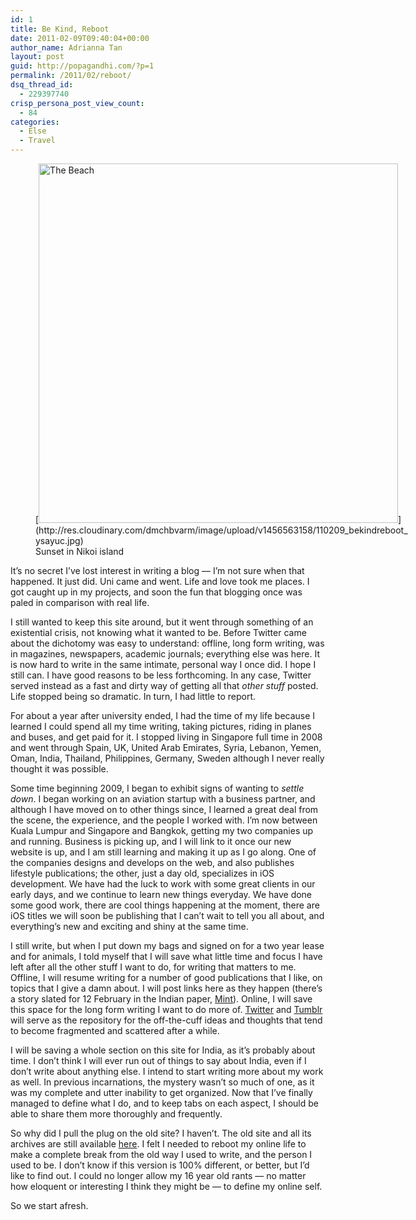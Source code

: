 ```yaml
---
id: 1
title: Be Kind, Reboot
date: 2011-02-09T09:40:04+00:00
author_name: Adrianna Tan
layout: post
guid: http://popagandhi.com/?p=1
permalink: /2011/02/reboot/
dsq_thread_id:
  - 229397740
crisp_persona_post_view_count:
  - 84
categories:
  - Else
  - Travel
---
```

<figure id="attachment_31" style="width: 600px" class="wp-caption alignnone">[<img src="http://res.cloudinary.com/dmchbvarm/image/upload/v1456563158/110209_bekindreboot_ysayuc.jpg" alt="The Beach" title="Be Kind Reboot" width="575" class="size-full wp-image-31" />](http://res.cloudinary.com/dmchbvarm/image/upload/v1456563158/110209_bekindreboot_ysayuc.jpg)<figcaption class="wp-caption-text">Sunset in Nikoi island</figcaption></figure> It&#8217;s no secret I&#8217;ve lost interest in writing a blog — I&#8217;m not sure when that happened. It just did. Uni came and went. Life and love took me places. I got caught up in my projects, and soon the fun that blogging once was paled in comparison with real life.

I still wanted to keep this site around, but it went through something of an existential crisis, not knowing what it wanted to be. Before Twitter came about the dichotomy was easy to understand: offline, long form writing, was in magazines, newspapers, academic journals; everything else was here. It is now hard to write in the same intimate, personal way I once did. I hope I still can. I have good reasons to be less forthcoming. In any case, Twitter served instead as a fast and dirty way of getting all that _other stuff_ posted. Life stopped being so dramatic. In turn, I had little to report.

For about a year after university ended, I had the time of my life because I learned I could spend all my time writing, taking pictures, riding in planes and buses, and get paid for it. I stopped living in Singapore full time in 2008 and went through Spain, UK, United Arab Emirates, Syria, Lebanon, Yemen, Oman, India, Thailand, Philippines, Germany, Sweden although I never really thought it was possible.

Some time beginning 2009, I began to exhibit signs of wanting to _settle down_. I began working on an aviation startup with a business partner, and although I have moved on to other things since, I learned a great deal from the scene, the experience, and the people I worked with. I&#8217;m now between Kuala Lumpur and Singapore and Bangkok, getting my two companies up and running. Business is picking up, and I will link to it once our new website is up, and I am still learning and making it up as I go along. One of the companies designs and develops on the web, and also publishes lifestyle publications; the other, just a day old, specializes in iOS development. We have had the luck to work with some great clients in our early days, and we continue to learn new things everyday. We have done some good work, there are cool things happening at the moment, there are iOS titles we will soon be publishing that I can&#8217;t wait to tell you all about, and everything&#8217;s new and exciting and shiny at the same time.

I still write, but when I put down my bags and signed on for a two year lease and for animals, I told myself that I will save what little time and focus I have left after all the other stuff I want to do, for writing that matters to me. Offline, I will resume writing for a number of good publications that I like, on topics that I give a damn about. I will post links here as they happen (there&#8217;s a story slated for 12 February in the Indian paper, [Mint](http://www.livemint.com/)). Online, I will save this space for the long form writing I want to do more of. [Twitter](http://twitter.com/skinnylatte) and [Tumblr](http://popagandhi.tumblr.com) will serve as the repository for the off-the-cuff ideas and thoughts that tend to become fragmented and scattered after a while.

I will be saving a whole section on this site for India, as it&#8217;s probably about time. I don&#8217;t think I will ever run out of things to say about India, even if I don&#8217;t write about anything else. I intend to start writing more about my work as well. In previous incarnations, the mystery wasn&#8217;t so much of one, as it was my complete and utter inability to get organized. Now that I&#8217;ve finally managed to define what I do, and to keep tabs on each aspect, I should be able to share them more thoroughly and frequently.

So why did I pull the plug on the old site? I haven&#8217;t. The old site and all its archives are still available [here](http://popagandhi.com/anotherlife). I felt I needed to reboot my online life to make a complete break from the old way I used to write, and the person I used to be. I don&#8217;t know if this version is 100% different, or better, but I&#8217;d like to find out. I could no longer allow my 16 year old rants — no matter how eloquent or interesting I think they might be — to define my online self.

So we start afresh.
